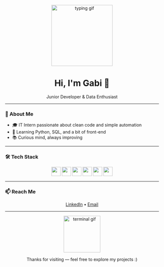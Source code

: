 <p align="center">
  <img src="https://media.giphy.com/media/hp3dmE6SXC0ac/giphy.gif" width="200" alt="typing gif" />
</p>

<h1 align="center">Hi, I'm Gabi 👋</h1>

<p align="center">Junior Developer & Data Enthusiast</p>

---

### 🧠 About Me

- 🎓 IT Intern passionate about clean code and simple automation  
- 🐍 Learning Python, SQL, and a bit of front-end  
- 📚 Curious mind, always improving  

---

### 🛠️ Tech Stack

<p align="center">
  <img src="https://cdn.jsdelivr.net/gh/devicons/devicon/icons/python/python-original.svg" height="30" />
  <img src="https://cdn.jsdelivr.net/gh/devicons/devicon/icons/html5/html5-original.svg" height="30" />
  <img src="https://cdn.jsdelivr.net/gh/devicons/devicon/icons/css3/css3-original.svg" height="30" />
  <img src="https://cdn.jsdelivr.net/gh/devicons/devicon/icons/javascript/javascript-original.svg" height="30" />
  <img src="https://cdn.jsdelivr.net/gh/devicons/devicon/icons/postgresql/postgresql-original.svg" height="30" />
  <img src="https://cdn.jsdelivr.net/gh/devicons/devicon/icons/git/git-original.svg" height="30" />
</p>

---

### 📫 Reach Me

<p align="center">
  <a href="https://linkedin.com/in/gabcadasqueves1" target="_blank">LinkedIn</a> • 
  <a href="mailto:gabriellecadasqueves@hotmail.com">Email</a>
</p>

---

<p align="center">
  <img src="https://media.giphy.com/media/ZVik7pBtu9dNS/giphy.gif" width="120" alt="terminal gif" />
</p>

<p align="center">Thanks for visiting — feel free to explore my projects :)</p>
